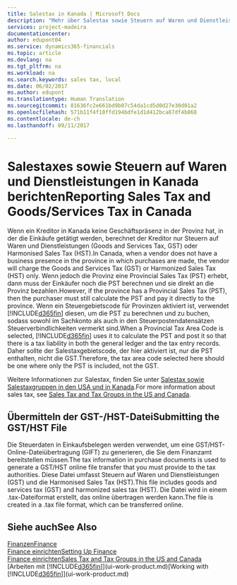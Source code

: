 ```yaml
---
title: Salestax in Kanada | Microsoft Docs
description: "Mehr über Salestax sowie Steuern auf Waren und Dienstleistungen in Kanada erfahren."
services: project-madeira
documentationcenter: 
author: edupont04
ms.service: dynamics365-financials
ms.topic: article
ms.devlang: na
ms.tgt_pltfrm: na
ms.workload: na
ms.search.keywords: sales tax, local
ms.date: 06/02/2017
ms.author: edupont
ms.translationtype: Human Translation
ms.sourcegitcommit: 81636fc2e661bd9b07c54da1cd5d0d27e30d01a2
ms.openlocfilehash: 571b11f4f18ffd194bdfe1d1d412bca87df4b868
ms.contentlocale: de-ch
ms.lasthandoff: 09/11/2017

---
```

# <a name="reporting-sales-tax-and-goodsservices-tax-in-canada"></a><span data-ttu-id="e6892-103">Salestaxes sowie Steuern auf Waren und Dienstleistungen in Kanada berichten</span><span class="sxs-lookup"><span data-stu-id="e6892-103">Reporting Sales Tax and Goods/Services Tax in Canada</span></span>
<span data-ttu-id="e6892-104">Wenn ein Kreditor in Kanada keine Geschäftspräsenz in der Provinz hat, in der die Einkäufe getätigt werden, berechnet der Kreditor nur Steuern auf Waren und Dienstleistungen (Goods and Services Tax, GST) oder Harmonised Sales Tax (HST).</span><span class="sxs-lookup"><span data-stu-id="e6892-104">In Canada, when a vendor does not have a business presence in the province in which purchases are made, the vendor will charge the Goods and Services Tax (GST) or Harmonized Sales Tax (HST) only.</span></span> <span data-ttu-id="e6892-105">Wenn jedoch die Provinz eine Provincial Sales Tax (PST) erhebt, dann muss der Einkäufer noch die PST berechnen und sie direkt an die Provinz bezahlen.</span><span class="sxs-lookup"><span data-stu-id="e6892-105">However, if the province has a Provincial Sales Tax (PST), then the purchaser must still calculate the PST and pay it directly to the province.</span></span> <span data-ttu-id="e6892-106">Wenn ein Steuergebietscode für Provinzen aktiviert ist, verwendet [!INCLUDE[d365fin](includes/d365fin_md.md)]  diesen, um die PST zu berechnen und zu buchen, sodass sowohl im Sachkonto als auch in den Steuerpostendatensätzen Steuerverbindlichkeiten vermerkt sind.</span><span class="sxs-lookup"><span data-stu-id="e6892-106">When a Provincial Tax Area Code is selected, [!INCLUDE[d365fin](includes/d365fin_md.md)] uses it to calculate the PST and post it so that there is a tax liability in both the general ledger and the tax entry records.</span></span> <span data-ttu-id="e6892-107">Daher sollte der Salestaxgebietscode, der hier aktiviert ist, nur die PST enthalten, nicht die GST.</span><span class="sxs-lookup"><span data-stu-id="e6892-107">Therefore, the tax area code selected here should be one where only the PST is included, not the GST.</span></span>  

<span data-ttu-id="e6892-108">Weitere Informationen zur Salestax, finden Sie unter [Salestax sowie Salestaxgruppen in den USA und in Kanada](us-finance-sales-tax.md).</span><span class="sxs-lookup"><span data-stu-id="e6892-108">For more information about sales tax, see [Sales Tax and Tax Groups in the US and Canada](us-finance-sales-tax.md).</span></span>  

## <a name="submitting-the-gsthst-file"></a><span data-ttu-id="e6892-109">Übermitteln der GST-/HST-Datei</span><span class="sxs-lookup"><span data-stu-id="e6892-109">Submitting the GST/HST File</span></span>
<span data-ttu-id="e6892-110">Die Steuerdaten in Einkaufsbelegen werden verwendet, um eine GST/HST-Online-Dateiübertragung (GIFT) zu generieren, die Sie dem Finanzamt bereitstellen müssen.</span><span class="sxs-lookup"><span data-stu-id="e6892-110">The tax information in purchase documents is used to generate a GST/HST online file transfer that you must provide to the tax authorities.</span></span> <span data-ttu-id="e6892-111">Diese Datei umfasst Steuern auf Waren und Dienstleistungen (GST) und die Harmonised Sales Tax (HST).</span><span class="sxs-lookup"><span data-stu-id="e6892-111">This file includes goods and services tax (GST) and harmonized sales tax (HST).</span></span> <span data-ttu-id="e6892-112">Die Datei wird in einem .tax-Dateiformat erstellt, das online übertragen werden kann.</span><span class="sxs-lookup"><span data-stu-id="e6892-112">The file is created in a .tax file format, which can be transferred online.</span></span>  

## <a name="see-also"></a><span data-ttu-id="e6892-113">Siehe auch</span><span class="sxs-lookup"><span data-stu-id="e6892-113">See Also</span></span>
[<span data-ttu-id="e6892-114">Finanzen</span><span class="sxs-lookup"><span data-stu-id="e6892-114">Finance</span></span>](finance.md)  
[<span data-ttu-id="e6892-115">Finance einrichten</span><span class="sxs-lookup"><span data-stu-id="e6892-115">Setting Up Finance</span></span>](finance-setup-finance.md)  
[<span data-ttu-id="e6892-116">Finance einrichten</span><span class="sxs-lookup"><span data-stu-id="e6892-116">Sales Tax and Tax Groups in the US and Canada</span></span>](us-finance-sales-tax.md)  
<span data-ttu-id="e6892-117">[Arbeiten mit [!INCLUDE[d365fin](includes/d365fin_md.md)]](ui-work-product.md)</span><span class="sxs-lookup"><span data-stu-id="e6892-117">[Working with [!INCLUDE[d365fin](includes/d365fin_md.md)]](ui-work-product.md)</span></span>


